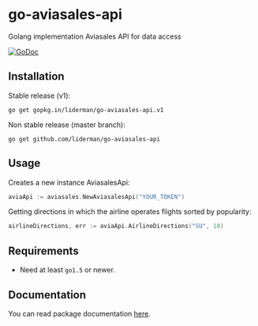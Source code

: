 # go-aviasales-api
Golang implementation Aviasales API for data access

[![GoDoc](https://godoc.org/github.com/liderman/go-aviasales-api?status.svg)](https://godoc.org/github.com/liderman/go-aviasales-api)

Installation
-----------

Stable release (v1):
```
go get gopkg.in/liderman/go-aviasales-api.v1
```

Non stable release (master branch):
```
go get github.com/liderman/go-aviasales-api
```

Usage
-----------
Creates a new instance AviasalesApi:
```go
aviaApi := aviasales.NewAviasalesApi("YOUR_TOKEN")
```

Getting directions in which the airline operates flights sorted by popularity:
```go
airlineDirections, err := aviaApi.AirlineDirections("SU", 10)
```

Requirements
-----------

* Need at least `go1.5` or newer.

Documentation
-----------

You can read package documentation [here](http:godoc.org/github.com/liderman/go-aviasales-api).
